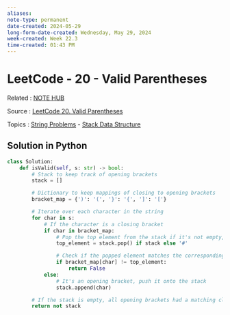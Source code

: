 ```yaml
---
aliases:
note-type: permanent
date-created: 2024-05-29
long-form-date-created: Wednesday, May 29, 2024
week-created: Week 22.3
time-created: 01:43 PM
---
```


# LeetCode - 20 - Valid Parentheses

Related : [NOTE HUB](../tutorials-guides-and-courses/LeetCode%20Interview%20Crash%20Course%20Data%20Structures%20and%20Algorithms/NOTE%20HUB.md)

Source : [LeetCode 20. Valid Parentheses](https://leetcode.com/problems/valid-parentheses/)

Topics : [String Problems](String%20Problems) - [Stack Data Structure](../_inbox/Stack%20Data%20Structure.md)

## Solution in Python

```python
class Solution:
    def isValid(self, s: str) -> bool:
        # Stack to keep track of opening brackets
        stack = []

        # Dictionary to keep mappings of closing to opening brackets
        bracket_map = {')': '(', '}': '{', ']': '['}

        # Iterate over each character in the string
        for char in s:
            # If the character is a closing bracket
            if char in bracket_map:
                # Pop the top element from the stack if it's not empty, otherwise assign a dummy value
                top_element = stack.pop() if stack else '#'

                # Check if the popped element matches the corresponding opening bracket
                if bracket_map[char] != top_element:
                    return False
            else:
                # It's an opening bracket, push it onto the stack
                stack.append(char)

        # If the stack is empty, all opening brackets had a matching closing bracket
        return not stack
```
